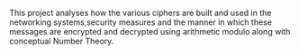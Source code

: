 This project analyses how the various ciphers are built and used in the networking systems,security measures and the manner in which these messages are encrypted and decrypted using arithmetic modulo along with conceptual Number Theory.
